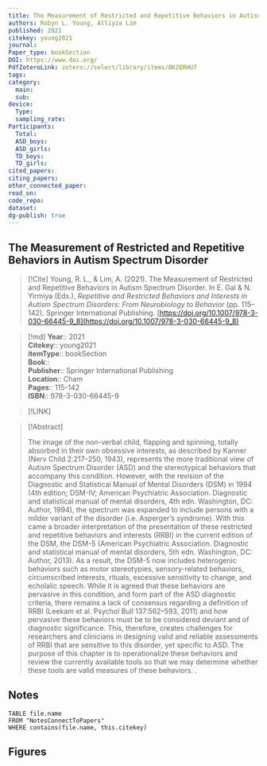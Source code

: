 ```yaml
---
title: The Measurement of Restricted and Repetitive Behaviors in Autism Spectrum Disorder
authors: Robyn L. Young, Alliyza Lim
published: 2021
citekey: young2021
journal: 
Paper_type: bookSection
DOI: https://www.doi.org/
PdfZoteroLink: zotero://select/library/items/BK2ERHU7
tags: 
category:
  main: 
  sub: 
device:
  Type: 
  sampling_rate: 
Participants:
  Total: 
  ASD_boys: 
  ASD_girls: 
  TD_boys: 
  TD_girls: 
cited_papers: 
citing_papers: 
other_connected_paper: 
read_on: 
code_repo: 
dataset: 
dg-publish: true
---
```


## The Measurement of Restricted and Repetitive Behaviors in Autism Spectrum Disorder

> [!Cite]
> Young, R. L., & Lim, A. (2021). The Measurement of Restricted and Repetitive Behaviors in Autism Spectrum Disorder. In E. Gal & N. Yirmiya (Eds.), _Repetitive and Restricted Behaviors and Interests in Autism Spectrum Disorders: From Neurobiology to Behavior_ (pp. 115–142). Springer International Publishing. [https://doi.org/10.1007/978-3-030-66445-9_8](https://doi.org/10.1007/978-3-030-66445-9_8)


>[!md]
> **Year**:: 2021   
> **Citekey**:: young2021  
> **itemType**:: bookSection  
> **Book**::   
> **Publisher**:: Springer International Publishing  
> **Location**:: Cham   
> **Pages**:: 115-142  
> **ISBN**:: 978-3-030-66445-9    

> [!LINK] 
> 

> [!Abstract]
>
> The image of the non-verbal child, flapping and spinning, totally absorbed in their own obsessive interests, as described by Kanner (Nerv Child 2:217–250, 1943), represents the more traditional view of Autism Spectrum Disorder (ASD) and the stereotypical behaviors that accompany this condition. However, with the revision of the Diagnostic and Statistical Manual of Mental Disorders (DSM) in 1994 (4th edition; DSM-IV; American Psychiatric Association. Diagnostic and statistical manual of mental disorders, 4th edn. Washington, DC: Author, 1994), the spectrum was expanded to include persons with a milder variant of the disorder (i.e. Asperger’s syndrome). With this came a broader interpretation of the presentation of these restricted and repetitive behaviors and interests (RRBI) in the current edition of the DSM, the DSM-5 (American Psychiatric Association. Diagnostic and statistical manual of mental disorders, 5th edn. Washington, DC: Author, 2013). As a result, the DSM-5 now includes heterogenic behaviors such as motor stereotypies, sensory-related behaviors, circumscribed interests, rituals, excessive sensitivity to change, and echolalic speech. While it is agreed that these behaviors are pervasive in this condition, and form part of the ASD diagnostic criteria, there remains a lack of consensus regarding a definition of RRBI (Leekam et al. Psychol Bull 137:562–593, 2011) and how pervasive these behaviors must be to be considered deviant and of diagnostic significance. This, therefore, creates challenges for researchers and clinicians in designing valid and reliable assessments of RRBI that are sensitive to this disorder, yet specific to ASD. The purpose of this chapter is to operationalize these behaviors and review the currently available tools so that we may determine whether these tools are valid measures of these behaviors.
>.
> 


## Notes

```dataview 
TABLE file.name 
FROM "NotesConnectToPapers" 
WHERE contains(file.name, this.citekey)
```


## Figures

